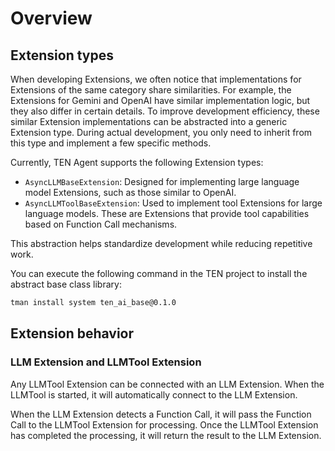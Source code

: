 # Overview

## Extension types

When developing Extensions, we often notice that implementations for Extensions of the same category share similarities. For example, the Extensions for Gemini and OpenAI have similar implementation logic, but they also differ in certain details. To improve development efficiency, these similar Extension implementations can be abstracted into a generic Extension type. During actual development, you only need to inherit from this type and implement a few specific methods.

Currently, TEN Agent supports the following Extension types:

- `AsyncLLMBaseExtension`: Designed for implementing large language model Extensions, such as those similar to OpenAI.
- `AsyncLLMToolBaseExtension`: Used to implement tool Extensions for large language models. These are Extensions that provide tool capabilities based on Function Call mechanisms.

This abstraction helps standardize development while reducing repetitive work.

You can execute the following command in the TEN project to install the abstract base class library:

```bash
tman install system ten_ai_base@0.1.0
```

## Extension behavior

### LLM Extension and LLMTool Extension

Any LLMTool Extension can be connected with an LLM Extension. When the LLMTool is started, it will automatically connect to the LLM Extension.

When the LLM Extension detects a Function Call, it will pass the Function Call to the LLMTool Extension for processing. Once the LLMTool Extension has completed the processing, it will return the result to the LLM Extension.
